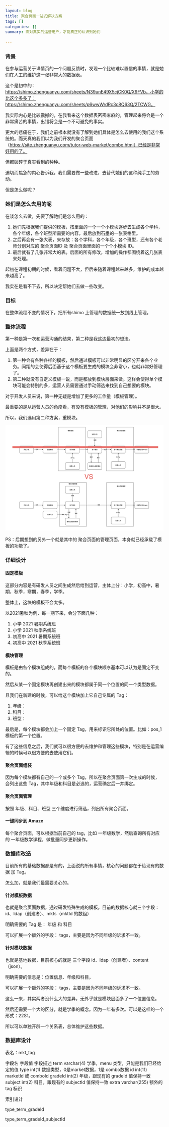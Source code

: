 ```yaml
---
layout: blog
title: 聚合页面一站式解决方案
tags: []
categories: []
summary: 面对真实的运营用户，才能真正的认识到她们

---
```

### 背景
在参与运营关于详情页的一个问题反馈时，发现一个比较难以置信的事情，就是她们在人工的维护这一张非常大的数据表。

这个是初中的：https://shimo.zhenguanyu.com/sheets/N39unE49X5cjCK0Q/X9FVb，小学的比这个多多了：https://shimo.zhenguanyu.com/sheets/p6wwWrdRc3c8Q63Q/2TCWG。

我实际内心是比较震撼的，在我看来这个数据表密密麻麻的，管理起来将会是一个非常痛苦的事情，出错将会是一个不可避免的事实。

更大的悲痛在于，我们之前根本就没有了解到她们具体是怎么去使用的我们这个系统的。而天真的我们以为我们开发的聚合页面（https://site.zhenguanyu.com/tutor-web-market/combo.html）已经是非常好用的了。



但都破碎于真实看到的种种。

迫切而焦急的内心告诉我，我们需要做一些改进，去替代她们的这种纯手工的劳动。



但是怎么做呢？

### 她们是怎么去用的呢

在谈怎么去做，先要了解她们是怎么用的：

1. 她们先根据我们提供的模板，按里面的一个一个小模块逐步去生成各个学科，各个年级，各个班型所需要的内容，最后放到石墨的一张表格里。
2. 之后再会有一张大表，来存放：各个学科，各个年级，各个班型，还有各个老师分别对应的 聚合页面ID 及 聚合页面里面的一个个小模块 ID。
3. 最后就有了几张非常大的表。后面的所有修改，增加的操作都围绕着这几张表来处理。

起初在课程初期的时候，看着问题不大，但后来随着课程越来越多，维护的成本越来越高了。

我实在是看不下去，所以决定帮她们去做一些改变。

### 目标
在整体流程不变的情况下，把所有shimo 上管理的数据统一放到线上管理。

### 整体流程



第一种是第一次和运营沟通的结果，第二种是我这边最初的想法。

上面是两个方式，差异在于：

1. 第一种会有各种各样的模板，然后通过模板可以非常明显的区分开来各个业务。间距的会使得后面基于这个模板要生成的模块会非常小，也就非常好管理了。
2. 第二种就没有自定义模板一说，而是都放到模块层面来做。这样会使得单个模块可能会特别的多，运营人员需要通过手动筛选来找到自己想要的模块。


对于开发人员来说，第一种无疑是增加了更多的工作量（模板管理）。

最重要的是从运营人员的角度看，有没有模板的管理，对他们的影响并不是很大。

所以，我们选用第二种方案，重模块。

![combo structrue](/static/img/combo-structure.png)

PS：后期想到的另外一个就是其中的 聚合页面的管理页面，本身就已经承载了模板的功能了。

### 详细设计
#### 固定模板
这部分内容是有研发人员之间生成然后给到运营，主体上分：小学，初高中，暑期，秋季，寒期，春季，学季。

整体上，这块的模板不会太多。

以2021暑秋为例，每一期下来，会分下面几种：

1. 小学 2021 暑期系统班
2. 小学 2021 秋季系统班
3. 初高中 2021 暑期系统班
4. 初高中 2021 秋季系统班

#### 模块管理
模板是由各个模块组成的，而每个模板的各个模块顺序基本可以认为是固定不变的。

然后从某一个固定模块再创建出来的模块都属于同一个位置的同一个类型数据。



且我们在新建的时候，可以给这个模块加上它自己专属的 Tag：

1. 年级：
2. 科目：
3. 班型：

最后是，每个模块都会加上一个固定 Tag，用来标识它所处的位置。比如：pos_1 模板的第一个位置。



有了这些信息之后，我们就可以很方便的去维护和管理这些模块，特别是在运营编辑的时候可以很方便的去使用它们。

#### 聚合页面组装
因为每个模块都有自己的一个或多个 Tag，所以在聚合页面第一次生成的时候，会列出这些 Tag，其中年级和科目是必选的，运营确定后一并绑定。

#### 聚合页面管理
按照 年级、科目、班型 三个维度进行筛选，列出所有聚合页面。

#### 一键同步到 Amaze
每个聚合页面，可以根据当前自己的 tag，比如 一年级数学，然后查询所有对应的 一年级数学课程，做批量同步更新操作。

### 数据库改造
目前所有的基础数据都是有的，上面说的所有事情，核心的问题都在于给现有的数据 加 Tag。

怎么加，就是我们最需要关心的。

#### 针对模板数据
也就是聚合页面数据，通过研发特殊生成的模板。目前的数据核心就三个字段：id、ldap（创建者）、mkts（mktId 的数组）

明确需要的 Tag 是： 年级 和 科目

可以扩展一个额外的字段： tags，主要是因为不同年级的诉求不一致。

#### 针对模块数据
也就是基地数据，目前核心的就是 三个字段 id、ldap（创建者）、content（json）。

明确需要的信息是：位置信息、年级和科目，

可以扩展一个额外的字段： tags，主要是因为不同年级的诉求不一致。



这么一来，其实两者没什么大的差异，无外乎就是模块层面多了一个位置信息。

然后还需要一个大的区分，就是学季的概念。因为一年有多次。可以是这样的一个形式：22S1。



所以可以单独开辟一个关系表，总体维护这些数据。

### 数据库设计
表名：mkt_tag

字段名	字段值	字段描述
term	varchar(4)	学季，menu 类型，只能是我们已经给定的值
type	int(1)	数据类型，0是market数据，1是 combo数据
id	int(11)	marketId 或 comboId
gradeId	int(2)	年级，跟现有的 gradeId 值保持一致
subject	int(2)	科目，跟现有的 subjectId 值保持一致
extra	varchar(255)	额外的 tag 标识

索引设计

type_term_gradeId

type_term_gradeId_subjectId